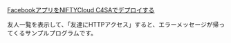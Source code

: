 [FacebookアプリをNIFTYCloud C4SAでデプロイする](https://github.com/OkawaUki/Facebook_app_demo/wiki/Facebook%E3%82%A2%E3%83%97%E3%83%AA%E3%82%92NIFTYCloud-C4SA%E3%81%A7%E3%83%87%E3%83%97%E3%83%AD%E3%82%A4%E3%81%99%E3%82%8B)

友人一覧を表示して、「友達にHTTPアクセス」すると、エラーメッセージが帰ってくるサンプルプログラムです。

